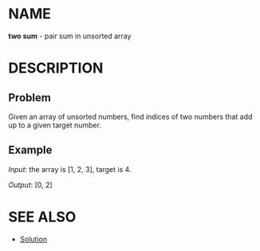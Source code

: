 # NAME

**two sum** - pair sum in unsorted array


# DESCRIPTION

## Problem

Given an array of unsorted numbers, find indices of two numbers that add up to
a given target number.

## Example

*Input*: the array is [1, 2, 3], target is  4.

*Output*: [0, 2]


# SEE ALSO

* [Solution](./solution.md)

